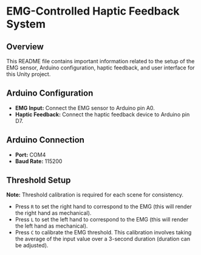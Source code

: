 
# EMG-Controlled Haptic Feedback System

## Overview
This README file contains important information related to the setup of the EMG sensor, Arduino configuration, haptic feedback, and user interface for this Unity project.

## Arduino Configuration
- **EMG Input:** Connect the EMG sensor to Arduino pin A0.
- **Haptic Feedback:** Connect the haptic feedback device to Arduino pin D7.

## Arduino Connection
- **Port:** COM4
- **Baud Rate:** 115200

## Threshold Setup
**Note:** Threshold calibration is required for each scene for consistency.
- Press `R` to set the right hand to correspond to the EMG (this will render the right hand as mechanical).
- Press `L` to set the left hand to correspond to the EMG (this will render the left hand as mechanical).
- Press `C` to calibrate the EMG threshold. This calibration involves taking the average of the input value over a 3-second duration (duration can be adjusted).
